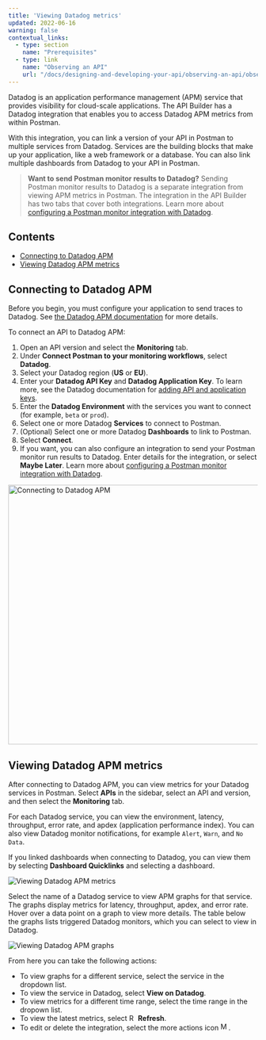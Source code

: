 ```yaml
---
title: 'Viewing Datadog metrics'
updated: 2022-06-16
warning: false
contextual_links:
  - type: section
    name: "Prerequisites"
  - type: link
    name: "Observing an API"
    url: "/docs/designing-and-developing-your-api/observing-an-api/observing-an-api/"
---
```


Datadog is an application performance management (APM) service that provides visibility for cloud-scale applications. The API Builder has a Datadog integration that enables you to access Datadog APM metrics from within Postman.

With this integration, you can link a version of your API in Postman to multiple services from Datadog. Services are the building blocks that make up your application, like a web framework or a database. You can also link multiple dashboards from Datadog to your API in Postman.

> **Want to send Postman monitor results to Datadog?** Sending Postman monitor results to Datadog is a separate integration from viewing APM metrics in Postman. The integration in the API Builder has two tabs that cover both integrations. Learn more about [configuring a Postman monitor integration with Datadog](/docs/integrations/available-integrations/datadog/).

## Contents

* [Connecting to Datadog APM](#connecting-to-datadog-apm)
* [Viewing Datadog APM metrics](#viewing-datadog-apm-metrics)

## Connecting to Datadog APM

Before you begin, you must configure your application to send traces to Datadog. See [the Datadog APM documentation](https://docs.datadoghq.com/tracing/) for more details.

To connect an API to Datadog APM:

1. Open an API version and select the **Monitoring** tab.
1. Under **Connect Postman to your monitoring workflows**, select **Datadog**.
1. Select your Datadog region (**US** or **EU**).
1. Enter your **Datadog API Key** and **Datadog Application Key**. To learn more, see the Datadog documentation for [adding API and application keys](https://docs.datadoghq.com/account_management/api-app-keys/).
1. Enter the **Datadog Environment** with the services you want to connect (for example, `beta` or `prod`).
1. Select one or more Datadog **Services** to connect to Postman.
1. (Optional) Select one or more Datadog **Dashboards** to link to Postman.
1. Select **Connect**.
1. If you want, you can also configure an integration to send your Postman monitor run results to Datadog. Enter details for the integration, or select **Maybe Later**. Learn more about [configuring a Postman monitor integration with Datadog](/docs/integrations/available-integrations/datadog/).

<img alt="Connecting to Datadog APM" src="https://assets.postman.com/postman-docs/datadog-apm-connect-v9-19.jpg" width="524px">

## Viewing Datadog APM metrics

After connecting to Datadog APM, you can view metrics for your Datadog services in Postman. Select **APIs** in the sidebar, select an API and version, and then select the **Monitoring** tab.

For each Datadog service, you can view the environment, latency, throughput, error rate, and apdex (application performance index). You can also view Datadog monitor notifications, for example `Alert`, `Warn`, and `No Data`.

If you linked dashboards when connecting to Datadog, you can view them by selecting **Dashboard Quicklinks** and selecting a dashboard.

<img alt="Viewing Datadog APM metrics" src="https://assets.postman.com/postman-docs/datadog-apm-view-metrics-v9-25.jpg">

Select the name of a Datadog service to view APM graphs for that service. The graphs display metrics for latency, throughput, apdex, and error rate. Hover over a data point on a graph to view more details. The table below the graphs lists triggered Datadog monitors, which you can select to view in Datadog.

<img alt="Viewing Datadog APM graphs" src="https://assets.postman.com/postman-docs/datadog-apm-view-graphs-v9-25.jpg">

From here you can take the following actions:

* To view graphs for a different service, select the service in the dropdown list.
* To view the service in Datadog, select **View on Datadog**.
* To view metrics for a different time range, select the time range in the dropown list.
* To view the latest metrics, select <img alt="Refresh icon" src="https://assets.postman.com/postman-docs/icon-refresh-v9-5.jpg#icon" width="14px"> **Refresh**.
* To edit or delete the integration, select the more actions icon <img alt="More actions icon" src="https://assets.postman.com/postman-docs/icon-more-actions-v9.jpg#icon" width="16px">.
